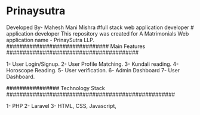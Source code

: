 # Prinaysutra 
Developed By- Mahesh Mani Mishra
#full stack web application developer # application developer 
This repository was created for A Matrimonials Web application name - PrinaySutra LLP.
############################### Main Features ########################################

1- User Login/Signup.
2- User Profile Matching.
3- Kundali reading.
4- Horoscope Reading.
5- User verification.
6- Admin Dashboard
7- User Dashboard.


################ Technology Stack ###################################################

1- PHP
2- Laravel
3- HTML, CSS, Javascript, 
